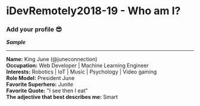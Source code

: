 # iDevRemotely2018-19 - Who am I? 
### Add your profile 😎 
**_Sample_**

___

**Name:** King June (@juneconnection) <br>
**Occupation:** Web Developer | Machine Learning Engineer <br>
**Interests:** Robotics | IoT | Music | Psychology | Video gaming <br>
**Role Model:** President June <br>
**Favorite Superhero:** Junite <br>
**Favorite Quote:** "I see then I eat" <br>
**The adjective that best describes me:** Smart<br>



